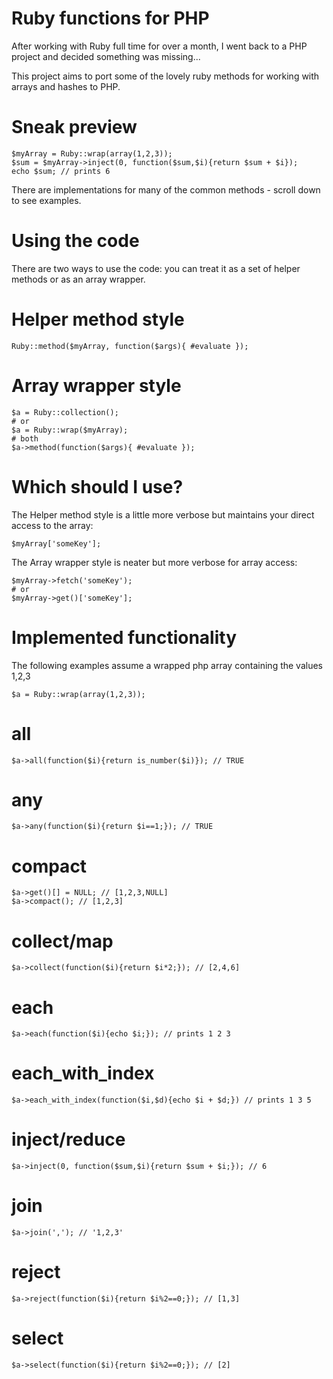 Ruby functions for PHP
======================

After working with Ruby full time for over a month, I went back to a PHP project and decided something was missing...

This project aims to port some of the lovely ruby methods for working with arrays and hashes to PHP.

Sneak preview
=============

    $myArray = Ruby::wrap(array(1,2,3));
    $sum = $myArray->inject(0, function($sum,$i){return $sum + $i});
    echo $sum; // prints 6

There are implementations for many of the common methods - scroll down to see examples.

Using the code
==============

There are two ways to use the code: you can treat it as a set of helper methods or as an array wrapper.

Helper method style
===================

    Ruby::method($myArray, function($args){ #evaluate });

Array wrapper style
===================

    $a = Ruby::collection();
    # or
    $a = Ruby::wrap($myArray);
    # both
    $a->method(function($args){ #evaluate });

Which should I use?
===================

The Helper method style is a little more verbose but maintains your direct access to the array:

    $myArray['someKey'];

The Array wrapper style is neater but more verbose for array access:

    $myArray->fetch('someKey');
    # or
    $myArray->get()['someKey'];

Implemented functionality
=========================

The following examples assume a wrapped php array containing the values 1,2,3

    $a = Ruby::wrap(array(1,2,3));

all
===

    $a->all(function($i){return is_number($i)}); // TRUE

any
===

    $a->any(function($i){return $i==1;}); // TRUE

compact
=======

    $a->get()[] = NULL; // [1,2,3,NULL]
    $a->compact(); // [1,2,3]

collect/map
==============

    $a->collect(function($i){return $i*2;}); // [2,4,6]

each
====

    $a->each(function($i){echo $i;}); // prints 1 2 3

each_with_index
===============

    $a->each_with_index(function($i,$d){echo $i + $d;}) // prints 1 3 5

inject/reduce
=============

    $a->inject(0, function($sum,$i){return $sum + $i;}); // 6

join
====

    $a->join(','); // '1,2,3'
  
reject
======

    $a->reject(function($i){return $i%2==0;}); // [1,3]

select
======

    $a->select(function($i){return $i%2==0;}); // [2]
